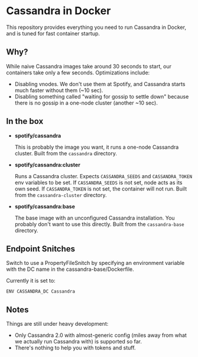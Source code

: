 Cassandra in Docker
===

This repository provides everything you need to run Cassandra in Docker, and is tuned for fast
container startup.

Why?
---
While naive Cassandra images take around 30 seconds to start, our containers take only a few seconds.
Optimizations include:

* Disabling vnodes. We don't use them at Spotify, and Cassandra starts much faster without them
  (~10 sec).
* Disabling something called "waiting for gossip to settle down" because there is no gossip in a
  one-node cluster (another ~10 sec).

In the box
---
* **spotify/cassandra**

  This is probably the image you want, it runs a one-node Cassandra cluster.
  Built from the `cassandra` directory.

* **spotify/cassandra:cluster**

  Runs a Cassandra cluster. Expects `CASSANDRA_SEEDS` and `CASSANDRA_TOKEN` env variables to be set.
  If `CASSANDRA_SEEDS` is not set, node acts as its own seed. If `CASSANDRA_TOKEN` is not set, the
  container will not run. Built from the `cassandra-cluster` directory.

* **spotify/cassandra:base**

  The base image with an unconfigured Cassandra installation. You probably don't want to use this
  directly. Built from the `cassandra-base` directory.

Endpoint Snitches
---
Switch to use a PropertyFileSnitch by specifying an environment variable with the DC name in the cassandra-base/Dockerfile. 

Currently it is set to:
```
ENV CASSANDRA_DC Cassandra
```

Notes
---
Things are still under heavy development:
* Only Cassandra 2.0 with almost-generic config (miles away from what we actually run Cassandra
  with) is supported so far.
* There's nothing to help you with tokens and stuff.
